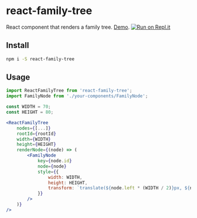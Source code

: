 # react-family-tree

React component that renders a family tree.
[Demo](https://sanichkotikov.github.io/react-family-tree-example/).
[![Run on Repl.it](https://repl.it/badge/github/SanichKotikov/react-family-tree)](https://repl.it/github/SanichKotikov/react-family-tree)
## Install

```bash
npm i -S react-family-tree
```

## Usage

```jsx
import ReactFamilyTree from 'react-family-tree';
import FamilyNode from './your-components/FamilyNode';

const WIDTH = 70;
const HEIGHT = 80;

<ReactFamilyTree
    nodes={[...]}
    rootId={rootId}
    width={WIDTH}
    height={HEIGHT}
    renderNode={(node) => (
        <FamilyNode
            key={node.id}
            node={node}
            style={{
                width: WIDTH,
                height: HEIGHT,
                transform: `translate(${node.left * (WIDTH / 2)}px, ${node.top * (HEIGHT / 2)}px)`,
            }}
        />
    )}
/>
```
